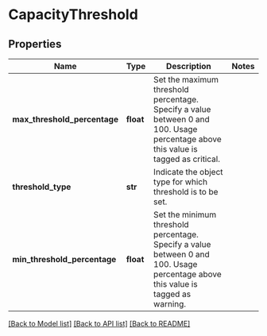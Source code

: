 # CapacityThreshold

## Properties
Name | Type | Description | Notes
------------ | ------------- | ------------- | -------------
**max_threshold_percentage** | **float** | Set the maximum threshold percentage. Specify a value between 0 and 100. Usage percentage above this value is tagged as critical.  | 
**threshold_type** | **str** | Indicate the object type for which threshold is to be set.  | 
**min_threshold_percentage** | **float** | Set the minimum threshold percentage. Specify a value between 0 and 100. Usage percentage above this value is tagged as warning.  | 

[[Back to Model list]](../README.md#documentation-for-models) [[Back to API list]](../README.md#documentation-for-api-endpoints) [[Back to README]](../README.md)

